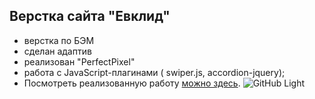 ## Верстка сайта "Евклид"

- верстка по БЭМ
- сделан адаптив
- реализован "PerfectPixel"
- работа с JavaScript-плагинами ( swiper.js, accordion-jquery);
- Посмотреть реализованную работу [можно здесь](https:vishnevetckiy-dev.github.io/evklid/).
![GitHub Light](https://github.com/github-light.png#gh-dark-mode-only)

